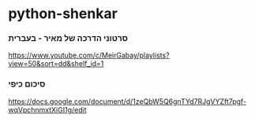 # python-shenkar


### סרטוני הדרכה של מאיר - בעברית

https://www.youtube.com/c/MeirGabay/playlists?view=50&sort=dd&shelf_id=1


### סיכום כיפי

https://docs.google.com/document/d/1zeQbW5Q6gnTYd7RJgVYZft7pgf-wqVpchnmxtXiGI1g/edit
